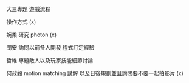 大三專題
遊戲流程

操作方式 (x)

婉柔 研究 photon (x)

閔安 詢問以前多人開發 程式訂定經驗

哲維 專題敵人以及玩家技能細節討論 

何政毅 motion matching 講解 以及日後規劃並且詢問要不要一起拍影片 (x)